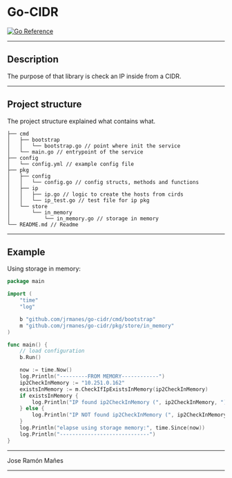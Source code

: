 # Go-CIDR

[![Go Reference](https://pkg.go.dev/badge/github.com/jrmanes/go-cidr.svg)](https://pkg.go.dev/github.com/jrmanes/go-cidr)

---

## Description

The purpose of that library is check an IP inside from a CIDR.

---

## Project structure

The project structure explained what contains what.

```shell
├── cmd
│   ├── bootstrap
│   │   └── bootstrap.go // point where init the service
│   └── main.go // entrypoint of the service
├── config
│   └── config.yml // example config file
├── pkg
│   ├── config
│   │   └── config.go // config structs, methods and functions
│   ├── ip
│   │   ├── ip.go // logic to create the hosts from cirds
│   │   └── ip_test.go // test file for ip pkg
│   └── store
│       └── in_memory
│           └── in_memory.go // storage in memory
└── README.md // Readme
```

----

## Example

Using storage in memory:
```go
package main

import (
	"time"
	"log"

	b "github.com/jrmanes/go-cidr/cmd/bootstrap"
	m "github.com/jrmanes/go-cidr/pkg/store/in_memory"
)

func main() {
	// load configuration
	b.Run()

	now := time.Now()
	log.Println("---------FROM MEMORY------------")
	ip2CheckInMemory := "10.251.0.162"
	existsInMemory := m.CheckIfIpExistsInMemory(ip2CheckInMemory)
	if existsInMemory {
		log.Println("IP found ip2CheckInMemory (", ip2CheckInMemory, ")", existsInMemory)
	} else {
		log.Println("IP NOT found ip2CheckInMemory (", ip2CheckInMemory, ")", existsInMemory)
	}
	log.Println("elapse using storage memory:", time.Since(now))
	log.Println("-----------------------------")
}


```

----

Jose Ramón Mañes

---